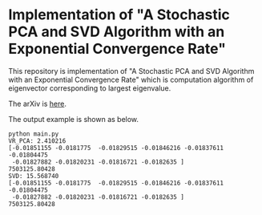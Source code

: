# Implementation of "A Stochastic PCA and SVD Algorithm with an Exponential Convergence Rate"

This repository is implementation of "A Stochastic PCA and SVD Algorithm with an 
Exponential Convergence Rate" which is computation algorithm of eigenvector 
corresponding to largest eigenvalue.

The arXiv is [here](https://arxiv.org/abs/1409.2848).

The output example is shown as below.

```
python main.py
VR_PCA: 2.410216
[-0.01851155 -0.0181775  -0.01829515 -0.01846216 -0.01837611 -0.01804475
 -0.01827882 -0.01820231 -0.01816721 -0.0182635 ]
7503125.80428
SVD: 15.568740
[-0.01851155 -0.0181775  -0.01829515 -0.01846216 -0.01837611 -0.01804475
 -0.01827882 -0.01820231 -0.01816721 -0.0182635 ]
7503125.80428
```
